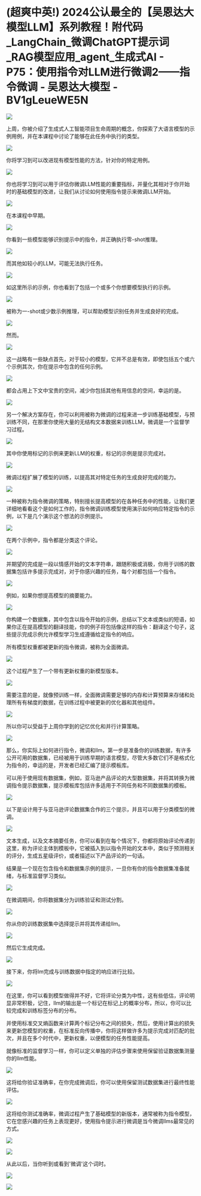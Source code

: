 # (超爽中英!) 2024公认最全的【吴恩达大模型LLM】系列教程！附代码_LangChain_微调ChatGPT提示词_RAG模型应用_agent_生成式AI - P75：使用指令对LLM进行微调2——指令微调 - 吴恩达大模型 - BV1gLeueWE5N

![](img/1775c1cdb152924b7ba27929efd01b80_0.png)

上周，你被介绍了生成式人工智能项目生命周期的概念，你探索了大语言模型的示例用例，并在本课程中讨论了能够在此任务中执行的类型。



![](img/1775c1cdb152924b7ba27929efd01b80_2.png)

你将学习到可以改进现有模型性能的方法，针对你的特定用例。

![](img/1775c1cdb152924b7ba27929efd01b80_4.png)

你也将学习到可以用于评估你微调LLM性能的重要指标，并量化其相对于你开始时的基础模型的改进，让我们从讨论如何使用指令提示来微调LLM开始。



![](img/1775c1cdb152924b7ba27929efd01b80_6.png)

在本课程中早期。

![](img/1775c1cdb152924b7ba27929efd01b80_8.png)

你看到一些模型能够识别提示中的指令，并正确执行零-shot推理。

![](img/1775c1cdb152924b7ba27929efd01b80_10.png)

而其他如较小的LLM，可能无法执行任务。

![](img/1775c1cdb152924b7ba27929efd01b80_12.png)

如这里所示的示例，你也看到了包括一个或多个你想要模型执行的示例。

![](img/1775c1cdb152924b7ba27929efd01b80_14.png)

被称为一-shot或少数示例推理，可以帮助模型识别任务并生成良好的完成。

![](img/1775c1cdb152924b7ba27929efd01b80_16.png)

然而。

![](img/1775c1cdb152924b7ba27929efd01b80_18.png)

这一战略有一些缺点首先，对于较小的模型，它并不总是有效，即使包括五个或六个示例其次，你在提示中包含的任何示例。



![](img/1775c1cdb152924b7ba27929efd01b80_20.png)

都会占用上下文中宝贵的空间，减少你包括其他有用信息的空间，幸运的是。

![](img/1775c1cdb152924b7ba27929efd01b80_22.png)

另一个解决方案存在，你可以利用被称为微调的过程来进一步训练基础模型，与预训练不同，在那里你使用大量的无结构文本数据来训练LLM，微调是一个监督学习过程。



![](img/1775c1cdb152924b7ba27929efd01b80_24.png)

其中你使用标记的示例来更新LLM的权重，标记的示例是提示完成对。

![](img/1775c1cdb152924b7ba27929efd01b80_26.png)

微调过程扩展了模型的训练，以提高其对特定任务的生成良好完成的能力。

![](img/1775c1cdb152924b7ba27929efd01b80_28.png)

一种被称为指令微调的策略，特别擅长提高模型的在各种任务中的性能，让我们更详细地看看这个是如何工作的，指令微调训练模型使用演示如何响应特定指令的示例，以下是几个演示这个想法的示例提示。



![](img/1775c1cdb152924b7ba27929efd01b80_30.png)

在两个示例中，指令都是分类这个评论。

![](img/1775c1cdb152924b7ba27929efd01b80_32.png)

并期望的完成是一段以情感开始的文本字符串，跟随积极或消极，你用于训练的数据集包括许多提示完成对，对于你感兴趣的任务，每个对都包括一个指令。



![](img/1775c1cdb152924b7ba27929efd01b80_34.png)

例如，如果你想提高模型的摘要能力。

![](img/1775c1cdb152924b7ba27929efd01b80_36.png)

你构建一个数据集，其中包含以指令开始的示例，总结以下文本或类似的短语，如果你正在提高模型的翻译技能，你的例子将包括像这样的指令：翻译这个句子，这些提示完成示例允许模型学习生成遵循给定指令的响应。

所有模型权重都被更新的指令微调，被称为全面微调。

![](img/1775c1cdb152924b7ba27929efd01b80_38.png)

这个过程产生了一个带有更新权重的新模型版本。

![](img/1775c1cdb152924b7ba27929efd01b80_40.png)

需要注意的是，就像预训练一样，全面微调需要足够的内存和计算预算来存储和处理所有有梯度的数据，在训练过程中被更新的优化器和其他组件。



![](img/1775c1cdb152924b7ba27929efd01b80_42.png)

所以你可以受益于上周你学到的记忆优化和并行计算策略。

![](img/1775c1cdb152924b7ba27929efd01b80_44.png)

那么，你实际上如何进行指令，微调和llm，第一步是准备你的训练数据，有许多公开可用的数据集，已经被用于训练早期的语言模型，尽管大多数它们不是格式化为指令的，幸运的是，开发者已经汇编了提示模板库。

可以用于使用现有数据集，例如，亚马逊产品评论的大型数据集，并将其转换为微调指令提示数据集，提示模板库包括许多适用于不同任务和不同数据集的模板。



![](img/1775c1cdb152924b7ba27929efd01b80_46.png)

以下是设计用于与亚马逊评论数据集合作的三个提示，并且可以用于分类模型的微调。

![](img/1775c1cdb152924b7ba27929efd01b80_48.png)

文本生成，以及文本摘要任务，你可以看到在每个情况下，你都将原始评论传递到这里，称为评论主体到模板中，它被插入到以指令开始的文本中，类似于预测相关的评分，生成五星级评价，或者描述以下产品评论的一句话。

结果是一个现在包含指令和数据集示例的提示，一旦你有你的指令数据集准备就绪，与标准监督学习类似。

![](img/1775c1cdb152924b7ba27929efd01b80_50.png)

在微调期间，你将数据集分为训练验证和测试分割。

![](img/1775c1cdb152924b7ba27929efd01b80_52.png)

你从你的训练数据集中选择提示并将其传递给llm。

![](img/1775c1cdb152924b7ba27929efd01b80_54.png)

然后它生成完成。

![](img/1775c1cdb152924b7ba27929efd01b80_56.png)

接下来，你将lm完成与训练数据中指定的响应进行比较。

![](img/1775c1cdb152924b7ba27929efd01b80_58.png)

在这里，你可以看到模型做得并不好，它将评论分类为中性，这有些低估，评论明显非常积极，记住，llm的输出是一个标记在标记上的概率分布，所以，你可以比较完成和训练标签分布的分布。

并使用标准交叉熵函数来计算两个标记分布之间的损失，然后，使用计算出的损失来更新您模型的权重，在标准反向传播中，你将这样做许多为提示完成对匹配的批次，并且在多个时代中，更新权重，以便模型的任务性能提高。

就像标准的监督学习一样，你可以定义单独的评估步骤来使用保留验证数据集测量你的llm性能。

![](img/1775c1cdb152924b7ba27929efd01b80_60.png)

这将给你验证准确率，在你完成微调后，你可以使用保留测试数据集进行最终性能评估。

![](img/1775c1cdb152924b7ba27929efd01b80_62.png)

这将给你测试准确率，微调过程产生了基础模型的新版本，通常被称为指令模型，它在您感兴趣的任务上表现更好，使用指令提示进行微调是当今微调llms最常见的方式。



![](img/1775c1cdb152924b7ba27929efd01b80_64.png)

![](img/1775c1cdb152924b7ba27929efd01b80_65.png)

从此以后，当你听到或看到'微调'这个词时。

![](img/1775c1cdb152924b7ba27929efd01b80_67.png)

![](img/1775c1cdb152924b7ba27929efd01b80_68.png)